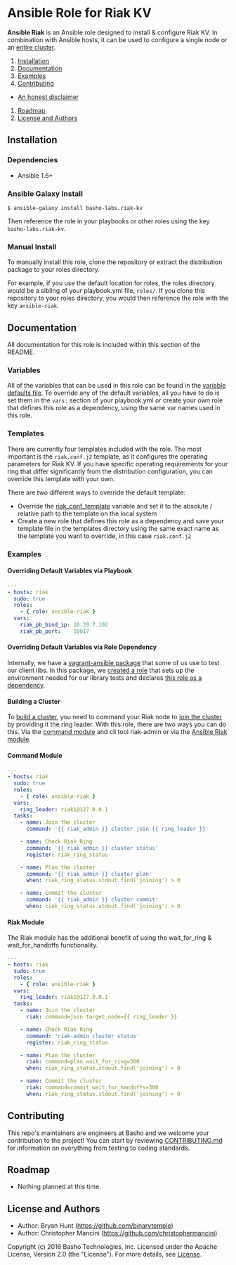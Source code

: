 # Ansible Role for Riak KV

**Ansible Riak** is an Ansible role designed to install & configure Riak KV. In combination with Ansible hosts, it can be used to configure a single node or an [entire cluster](#building-a-cluster).

1. [Installation](#installation)
1. [Documentation](#documentation)
1. [Examples](#examples)
1. [Contributing](#contributing)
  * [An honest disclaimer](#an-honest-disclaimer)
1. [Roadmap](#roadmap)
1. [License and Authors](#license-and-authors)

## Installation

### Dependencies

* Ansible 1.6+

### Ansible Galaxy Install

`$ ansible-galaxy install basho-labs.riak-kv`

Then reference the role in your playbooks or other roles using the key `basho-labs.riak-kv`.

### Manual Install

To manually install this role, clone the repository or extract the distribution package to your roles directory.

For example, if you use the default location for roles, the roles directory would be a sibling of your playbook.yml file, `roles/`. If you clone this repository to your roles directory, you would then reference the role with the key `ansible-riak`.

## Documentation

All documentation for this role is included within this section of the README.

### Variables

All of the variables that can be used in this role can be found in the [variable defaults file](defaults/main.yml). To override any of the default variables, all you have to do is set them in the `vars:` section of your playbook.yml or create your own role that defines this role as a dependency, using the same var names used in this role.

### Templates

There are currently four templates included with the role. The most important is the `riak.conf.j2` template, as it configures the operating parameters for Riak KV. If you have specific operating requirements for your ring that differ significantly from the distribution configuration, you can override this template with your own.

There are two different ways to override the default template:

* Override the [riak_conf_template](defaults/main.yml#L14) variable and set it to the absolute / relative path to the template on the local system
* Create a new role that defines this role as a dependency and save your template file in the templates directory using the same exact name as the template you want to override, in this case `riak.conf.j2`

### Examples

#### Overriding Default Variables via Playbook

```yaml
---
- hosts: riak
  sudo: true
  roles:
    - { role: ansible-riak }
  vars:
    riak_pb_bind_ip: 10.29.7.192
    riak_pb_port:    10017
```

#### Overriding Default Variables via Role Dependency

Internally, we have a [vagrant-ansible package](basho-labs/riak-clients-vagrant) that some of us use to test our client libs. In this package, we [created a role](https://github.com/basho-labs/riak-clients-vagrant/tree/master/provisioning/roles/integration_testing) that sets up the environment needed for our library tests and declares [this role as a dependency](https://github.com/basho-labs/riak-clients-vagrant/blob/master/provisioning/roles/integration_testing/meta/main.yml).

#### Building a Cluster

To [build a cluster](http://docs.basho.com/riak/latest/ops/building/basic-cluster-setup/), you need to command your Riak node to [join the cluster](http://docs.basho.com/riak/latest/ops/running/cluster-admin/#join) by providing it the ring leader. With this role, there are two ways you can do this. Via the [command module](http://docs.ansible.com/ansible/command_module.html) and cli tool riak-admin or via the [Ansible Riak module](http://docs.ansible.com/ansible/riak_module.html).

#### Command Module

```yaml
---
- hosts: riak
  sudo: true
  roles:
    - { role: ansible-riak }
  vars:
    ring_leader: riak1@127.0.0.1
  tasks:
    - name: Join the cluster
      command: '{{ riak_admin }} cluster join {{ ring_leader }}'

    - name: Check Riak Ring
      command: '{{ riak_admin }} cluster status'
      register: riak_ring_status

    - name: Plan the cluster
      command: '{{ riak_admin }} cluster plan'
      when: riak_ring_status.stdout.find('joining') > 0

    - name: Commit the cluster
      command: '{{ riak_admin }} cluster commit'
      when: riak_ring_status.stdout.find('joining') > 0
```

#### Riak Module

The Riak module has the additional benefit of using the wait_for_ring & wait_for_handoffs functionality.


```yaml
---
- hosts: riak
  sudo: true
  roles:
    - { role: ansible-riak }
  vars:
    ring_leader: riak1@127.0.0.1
  tasks:
    - name: Join the cluster
      riak: command=join target_node={{ ring_leader }}

    - name: Check Riak Ring
      command: 'riak-admin cluster status'
      register: riak_ring_status

    - name: Plan the cluster
      riak: command=plan wait_for_ring=300
      when: riak_ring_status.stdout.find('joining') > 0

    - name: Commit the cluster
      riak: command=commit wait_for_handoffs=300
      when: riak_ring_status.stdout.find('joining') > 0
```

## Contributing

This repo's maintainers are engineers at Basho and we welcome your contribution to the project! You can start by reviewing [CONTRIBUTING.md](CONTRIBUTING.md) for information on everything from testing to coding standards.

## Roadmap

* Nothing planned at this time.

## License and Authors

* Author: Bryan Hunt (https://github.com/binarytemple)
* Author: Christopher Mancini (https://github.com/christophermancini)

Copyright (c) 2016 Basho Technologies, Inc. Licensed under the Apache License, Version 2.0 (the "License"). For more details, see [License](License).
